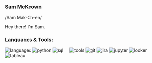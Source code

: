 ### Sam McKeown
/Sam Mak-Oh-en/

Hey there! I'm Sam.


### Languages & Tools:
![languages](https://img.shields.io/static/v1?label=&message=languages:&color=555&style=for-the-badge)
![python](https://img.shields.io/badge/Python-3776AB?style=for-the-badge&logo=python&logoColor=white)
![sql](https://img.shields.io/badge/SQL-4169E1?style=for-the-badge&logo=postgresql&logoColor=white)
&nbsp;&nbsp;&nbsp;
![tools](https://img.shields.io/static/v1?label=&message=tools:&color=555&style=for-the-badge)
![git](https://img.shields.io/badge/Git-F05032?style=for-the-badge&logo=git&logoColor=white)
![jira](https://img.shields.io/badge/Jira-7626f3.svg?&style=for-the-badge&logo=Jira&logoColor=white)
![jupyter](https://img.shields.io/badge/Jupyter-F37626.svg?&style=for-the-badge&logo=Jupyter&logoColor=white)
![looker](https://img.shields.io/badge/Looker-4285F4.svg?&style=for-the-badge&logo=Looker&logoColor=white)
![tableau](https://img.shields.io/badge/Tableau-2b4172.svg?&style=for-the-badge&logo=Tableau&logoColor=white)
